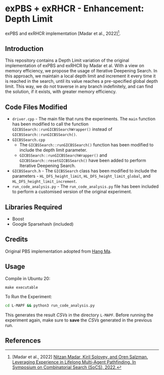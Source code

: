 # exPBS + exRHCR  - Enhancement: Depth Limit
exPBS and exRHCR implementation [Madar et al., 2022][^1].
<!-- --- -->
## Introduction
This repository contains a Depth Limit variation of the original implementation of exPBS and exRHCR by Madar et al. With a view on memory efficiency, we propose the usage of Iterative Deepening Search. In this approach, we maintain a local depth limit and increment it every time it is reached in the search, until its value reaches a pre-specified global depth limit. This way, we do not traverse in any branch indefinitely, and can find the solution, if it exists, with greater memory efficiency.

## Code Files Modified
* `driver.cpp` - The main file that runs the experiments. The `main` function has been modified to call the function `GICBSSearch::runGICBSSearchWrapper()` instead of `GICBSSearch::runGICBSSearch()`.
* `GICBSSearch.cpp`
  - The `GICBSSearch::runGICBSSearch()` function has been modified to include the depth limit parameter.
  - `GICBSSearch::runGICBSSearchWrapper()` and `GICBSSearch::resetGICBSSearch()` have been added to perform Iterative Deepening Search.
* `GICBSSearch.h` - The `GICBSSearch` class has been modified to include the parameters - `HL_DFS_height_limit`, `HL_DFS_height_limit_global`, and `HL_DFS_height_limit_increment`.
* `run_code_analysis.py` - The `run_code_analysis.py` file has been included to perform a customised version of the original experiment.
<!-- ## Abstract
In Lifelong Multi-Agent Path Finding (L-MAPF) a team of agents performs a stream of tasks consisting of multiple locations to be visited by the agents on a shared graph while avoiding collisions with one another.
L-MAPF is typically tackled by partitioning it into *multiple consecutive*, and hence *similar*, "one-shot" MAPF queries, as in the Rolling-Horizon Collision Resolution (RHCR) algorithm [Li et al., 2021][^2].
Therefore, a solution to one query informs the next query, which leads to similarity with respect to the agents' start and goal positions, and how collisions need to be resolved from one query to the next. Thus, experience from solving one MAPF query can potentially be used to speedup solving the next one.
Despite this intuition, current L-MAPF planners solve consecutive MAPF queries from scratch.
In this paper, we introduce a new RHCR-inspired approach called exRHCR, which exploits experience in its constituent MAPF queries. In particular, exRHCR employs a new extension of Priority-Based Search (PBS) [Ma et al., 2019][^3], a state-of-the-art MAPF solver. Our extension, called exPBS, allows to warm-start the search with the priorities between agents used by PBS in the previous MAPF instances.
We demonstrate empirically that exRHCR solves L-MAPF instances up to 39% faster than RHCR, and has the potential to increase system throughput for given task streams by increasing the number of agents a planner can cope with for a given time budget. -->


## Libraries Required
* Boost
* Google Sparsehash (included)

## Credits
Original PBS implementation adopted from [Hang Ma](https://www.cs.sfu.ca/~hangma/).

## Usage
Compile in Ubuntu 20:
```
make executable
```

To Run the Experiment:
```bash
cd L-MAPF && python3 run_code_analysis.py
```

This generates the result *CSVs* in the directory `L-MAPF`. Before running the experiment again, make sure to **save** the *CSVs* generated in the previous run.
<!-- * Run PBS or exPBS:

  Use the command
  ```shell
  ./driver --map <map_file_name.map> --agents <agents_file_name.agents> --agentNum <number_of_agents> --output <output_file_name.csv>  --experience <experience_option> --width_limit_hl <w> --fallback <fallback_option> --windowed_mapf <window_size>  --replan_rate <h> --to_save_P_matrix <save_solution_priorities> --cleaning_threshold <threshold>
  ```

  - `map`: (str, <map_file_name>.map) the map file (note that the map are undirected).
  - `agents`: (str, <agents_file_name>.agents) agents file represent the MAPF query.
  - `agentNum`: (int) number of agents.
  - `output`: (str, <output_file_name>.csv) output file name (if file exists the will not override it).
  - `experience`: (int) use experience (1) or not (0), other options are tested during developement (e.g., cleaning experience in regular MAPF).
  - `width_limit_hl`: (int) l, width limit parameter for WL-DFS search in the priority tree.
  - `fallback`: the FindFallback function, no fallback (0, default), upward fallback (0,1], original PBS fallback (2) or other experience (3, not relevant if no experience database used).
  - `windowed_mapf`: (int) w, window size for the W-MAPF query.
  - `replan_rate`: (int) h replan rate, this will override the .agent file to the next query file.
  - `to_save_P_matrix`: (int) save solution PT node priorities (matrix representation) to .priorities file (1) or not (0).
  - Other parameter from offline experience tests and original PBS implementation, **don't change it and use defaults**:
     - `cleaning_threshold`: (int) used for cleaning offline experience tests
     - `solver`: (str) used in original PBS paper
     - `priority`: (int) priority branching

  For more details, run:
  ```shell
  ./driver --help
  ```
 * Run exRHCR:

   Using a pythonic shell (in `L-MAPF` folder)
    ```shell 
    cd L-MAPF
    python3 ./<python_lifelong_shell> -a <number_of_agents> -c <create_and_save> -d <delta> -t <test_num> -l <ell>
    ```
    where:
      * `a`: (int) the number of agents
      * `c`: (int, 1 or 0) use stored example or create a new one and save (overwries existing files)
      * `d`: (int) delta, the lookahead exRHCR parameter
      * `t`: (int) test number
      * `l`: (int) the width dimit parameter for WL-DFS  -->
 
 
## References
[^1]: [Madar et al., 2022] [Nitzan Madar, Kiril Solovey, and Oren Salzman. Leveraging Experience in Lifelong Multi-Agent Pathfinding. In Symposium on Combinatorial Search (SoCS), 2022.](https://arxiv.org/abs/2202.04382)

[^2]: [Li et al., 2021] [Jiaoyang Li, Andrew Tinka, Scott Kiesel, Joseph W. Durham, T. K. Satish Kumar and Sven Koenig. Lifelong Multi-Agent Path Finding in Large-Scale Warehouses. In Proceedings of the AAAI Conference on Artificial Intelligence (AAAI), 2021.](http://idm-lab.org/bib/abstracts/papers/aaai21b.pdf)

[^3]: [Ma et al., 2019] [Hang Ma, Daniel Harabor, Peter J Stuckey, Jiaoyang Li, and Sven Koenig. Searching with consistent prioritization for multi-agent path finding. In Conferences on Artificial Intelligence (AAAI), volume 33, pages 7643–7650, 2019.](http://idm-lab.org/bib/abstracts/papers/aaai19b.pdf)
